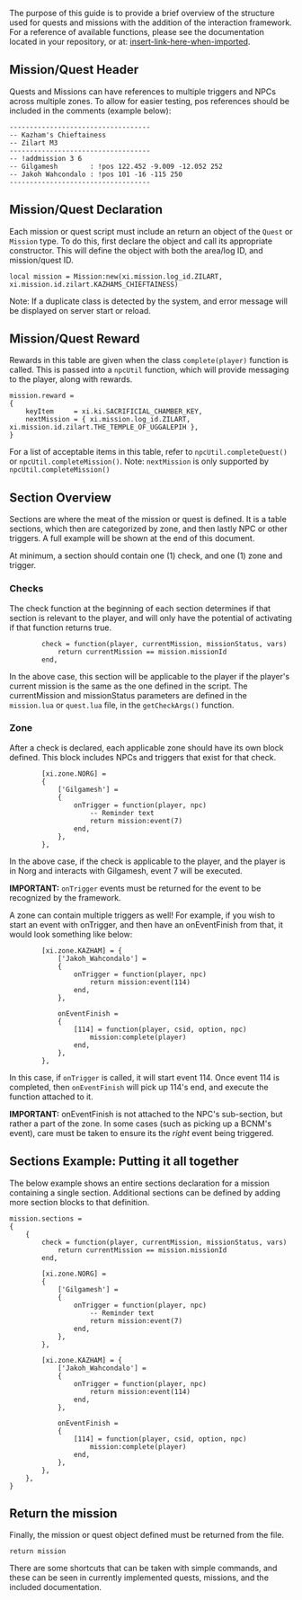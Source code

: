 The purpose of this guide is to provide a brief overview of the structure used for quests and missions with the addition of the interaction framework.  For a reference of available functions, please see the documentation located in your repository, or at: [insert-link-here-when-imported](nowhere).

## Mission/Quest Header
Quests and Missions can have references to multiple triggers and NPCs across multiple zones.  To allow for easier testing, pos references should be included in the comments (example below):
```
-----------------------------------
-- Kazham's Chieftainess
-- Zilart M3
-----------------------------------
-- !addmission 3 6
-- Gilgamesh        : !pos 122.452 -9.009 -12.052 252
-- Jakoh Wahcondalo : !pos 101 -16 -115 250
-----------------------------------
```

## Mission/Quest Declaration
Each mission or quest script must include an return an object of the `Quest` or `Mission` type.  To do this, first declare the object and call its appropriate constructor.  This will define the object with both the area/log ID, and mission/quest ID.
```
local mission = Mission:new(xi.mission.log_id.ZILART, xi.mission.id.zilart.KAZHAMS_CHIEFTAINESS)
```
Note: If a duplicate class is detected by the system, and error message will be displayed on server start or reload.

## Mission/Quest Reward
Rewards in this table are given when the class `complete(player)` function is called.  This is passed into a `npcUtil` function, which will provide messaging to the player, along with rewards.
```
mission.reward =
{
    keyItem     = xi.ki.SACRIFICIAL_CHAMBER_KEY,
    nextMission = { xi.mission.log_id.ZILART, xi.mission.id.zilart.THE_TEMPLE_OF_UGGALEPIH },
}
```
For a list of acceptable items in this table, refer to `npcUtil.completeQuest()` or `npcUtil.completeMission()`.
Note: `nextMission` is only supported by `npcUtil.completeMission()`

## Section Overview
Sections are where the meat of the mission or quest is defined.  It is a table sections, which then are categorized by zone, and then lastly NPC or other triggers.  A full example will be shown at the end of this document.

At minimum, a section should contain one (1) check, and one (1) zone and trigger.

### Checks
The check function at the beginning of each section determines if that section is relevant to the player, and will only have the potential of activating if that function returns true.
```
        check = function(player, currentMission, missionStatus, vars)
            return currentMission == mission.missionId
        end,
```
In the above case, this section will be applicable to the player if the player's current mission is the same as the one defined in the script.  The currentMission and missionStatus parameters are defined in the `mission.lua` or `quest.lua` file, in the `getCheckArgs()` function.

### Zone
After a check is declared, each applicable zone should have its own block defined.  This block includes NPCs and triggers that exist for that check.
```
        [xi.zone.NORG] =
        {
            ['Gilgamesh'] =
            {
                onTrigger = function(player, npc)
                    -- Reminder text
                    return mission:event(7)
                end,
            },
        },
```
In the above case, if the check is applicable to the player, and the player is in Norg and interacts with Gilgamesh, event 7 will be executed.

**IMPORTANT:** `onTrigger` events must be returned for the event to be recognized by the framework.

A zone can contain multiple triggers as well!  For example, if you wish to start an event with onTrigger, and then have an onEventFinish from that, it would look something like below:
```
        [xi.zone.KAZHAM] = {
            ['Jakoh_Wahcondalo'] =
            {
                onTrigger = function(player, npc)
                    return mission:event(114)
                end,
            },

            onEventFinish =
            {
                [114] = function(player, csid, option, npc)
                    mission:complete(player)
                end,
            },
        },
```
In this case, if `onTrigger` is called, it will start event 114.  Once event 114 is completed, then `onEventFinish` will pick up 114's end, and execute the function attached to it.

**IMPORTANT:** onEventFinish is not attached to the NPC's sub-section, but rather a part of the zone.  In some cases (such as picking up a BCNM's event), care must be taken to ensure its the _right_ event being triggered.

## Sections Example: Putting it all together
The below example shows an entire sections declaration for a mission containing a single section.  Additional sections can be defined by adding more section blocks to that definition.
```
mission.sections =
{
    {
        check = function(player, currentMission, missionStatus, vars)
            return currentMission == mission.missionId
        end,

        [xi.zone.NORG] =
        {
            ['Gilgamesh'] =
            {
                onTrigger = function(player, npc)
                    -- Reminder text
                    return mission:event(7)
                end,
            },
        },

        [xi.zone.KAZHAM] = {
            ['Jakoh_Wahcondalo'] =
            {
                onTrigger = function(player, npc)
                    return mission:event(114)
                end,
            },

            onEventFinish =
            {
                [114] = function(player, csid, option, npc)
                    mission:complete(player)
                end,
            },
        },
    },
}
```

## Return the mission
Finally, the mission or quest object defined must be returned from the file.
```
return mission
```

There are some shortcuts that can be taken with simple commands, and these can be seen in currently implemented quests, missions, and the included documentation.